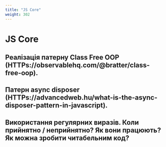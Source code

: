 ```yaml
---
title: "JS Core"
weight: 302
---
```


# JS Core

## Реалізація патерну Class Free OOP (HTTPs://observablehq.com/@bratter/class-free-oop).

## Патерн async disposer (HTTPs://advancedweb.hu/what-is-the-async-disposer-pattern-in-javascript).

## Використання регулярних виразів. Коли прийнятно / неприйнятно? Як вони працюють? Як можна зробити читабельним код?